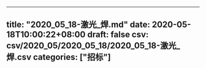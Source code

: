
---
title: "2020_05_18-激光_焊.md"
date: 2020-05-18T10:00:22+08:00
draft: false
csv: csv/2020_05/2020_05_18/2020_05_18-激光_焊.csv
categories: ["招标"]
---
